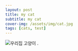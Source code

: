 ```yaml
---
layout: post
title: my cat
subtitle: my cat
cover-img: /assets/img/cat.jpg
tags: [cats, test]
---
```


![우리집 고양이](img/cat.jpg)
.
